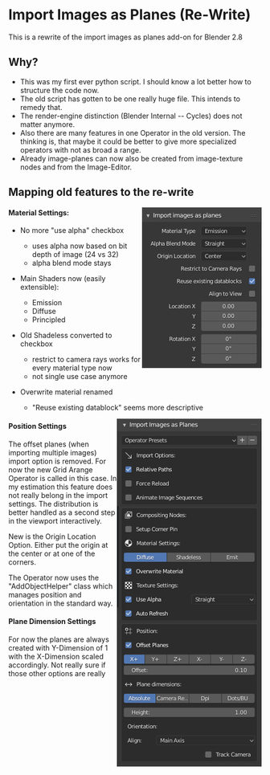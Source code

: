 # Import Images as Planes (Re-Write)

This is a rewrite of the import images as planes add-on for Blender 2.8

## Why?
- This was my first ever python script. I should know a lot better how to structure the code now.
- The old script has gotten to be one really huge file.
This intends to remedy that.
- The render-engine distinction (Blender Internal -- Cycles) does not matter anymore.
- Also there are many features in one Operator in the old version.
The thinking is, that maybe it could be better to give more specialized operators with not as broad a range.
- Already image-planes can now also be created from image-texture nodes and from the Image-Editor.


## Mapping old features to the re-write
<!-- ![Kiku](devdocs/old_options.png) -->
<img align="right" src="devdocs/new-ui-1.png">



#### Material Settings:
- No more "use alpha" checkbox
  - uses alpha now based on bit depth of image (24 vs 32)
  - alpha blend mode stays

- Main Shaders now (easily extensible):
  - Emission
  - Diffuse
  - Principled

- Old Shadeless converted to checkbox
  - restrict to camera rays works for every material type now
  - not single use case anymore

- Overwrite material renamed
  - "Reuse existing datablock" seems more descriptive

<img align="right" src="devdocs/old_options.png">

#### Position Settings
The offset planes (when importing multiple images) import option is removed.
For now the new Grid Arange Operator is called in this case.
In my estimation this feature does not really belong in the import settings. The distribution is better handled as a second step in the viewport interactively.

New is the Origin Location Option. Either put the origin at the center or at one of the corners.

The Operator now uses the "AddObjectHelper" class which manages position and orientation in the standard way.

#### Plane Dimension Settings
For now the planes are always created with Y-Dimension of 1 with the X-Dimension scaled accordingly. Not really sure if those other options are really 
